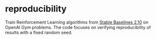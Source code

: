 # reproducibility
Train Reinforcement Learning algorithms from [Stable Baselines 2.10](https://stable-baselines.readthedocs.io/en/master/) on OpenAI Gym problems. The code focuses on verifying reproducibility of results with a fixed random seed.
